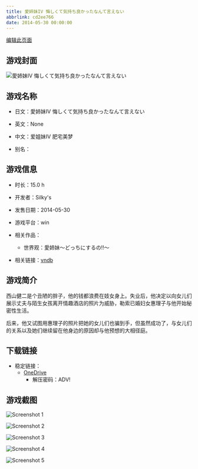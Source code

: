 ```yaml
---
title: 愛姉妹IV 悔しくて気持ち良かったなんて言えない
abbrlink: cd2ee766
date: 2014-05-30 00:00:00
---
```

[编辑此页面](https://github.com/ACG-3/ADV3-source/blob/main/source/_posts/games/%E6%84%9B%E5%A7%89%E5%A6%B9IV%20%E6%82%94%E3%81%97%E3%81%8F%E3%81%A6%E6%B0%97%E6%8C%81%E3%81%A1%E8%89%AF%E3%81%8B%E3%81%A3%E3%81%9F%E3%81%AA%E3%82%93%E3%81%A6%E8%A8%80%E3%81%88%E3%81%AA%E3%81%84.md)

## 游戏封面

![愛姉妹IV 悔しくて気持ち良かったなんて言えない](https://pan.timero.xyz/onedrive/img_lib_001/%E6%84%9B%E5%A7%89%E5%A6%B9IV%20%E6%82%94%E3%81%97%E3%81%8F%E3%81%A6%E6%B0%97%E6%8C%81%E3%81%A1%E8%89%AF%E3%81%8B%E3%81%A3%E3%81%9F%E3%81%AA%E3%82%93%E3%81%A6%E8%A8%80%E3%81%88%E3%81%AA%E3%81%84_cover.avif)


## 游戏名称

- 日文：愛姉妹IV 悔しくて気持ち良かったなんて言えない
- 英文：None
- 中文：爱姐妹IV 肥宅美梦

- 别名：


## 游戏信息

- 时长：15.0 h
- 开发者：Silky's
- 发售日期：2014-05-30
- 游戏平台：win
- 相关作品：
   - 世界观：愛姉妹～どっちにするの!!～

- 相关链接：[vndb](https://vndb.org/v14826)


## 游戏简介

西山健二是个丑陋的胖子，他的钱都浪费在妓女身上。失业后，他决定以向女儿们展示丈夫与陌生女孩离开情趣酒店的照片为威胁，勒索已婚妇女惠理子与他开始秘密性生活。

后来，他又试图用惠理子的照片把她的女儿们也骗到手，但虽然成功了，与女儿们的关系以及她们继续留在他身边的原因却与他预想的大相径庭。


## 下载链接

- 稳定链接：
    - [OneDrive](https://pan.timero.xyz/onedrive/adv_lib_001/%E6%84%9B%E5%A7%89%E5%A6%B9IV%20%E6%82%94%E3%81%97%E3%81%8F%E3%81%A6%E6%B0%97%E6%8C%81%E3%81%A1%E8%89%AF%E3%81%8B%E3%81%A3%E3%81%9F%E3%81%AA%E3%82%93%E3%81%A6%E8%A8%80%E3%81%88%E3%81%AA%E3%81%84)
        - 解压密码：ADV!



## 游戏截图


![Screenshot 1](https://pan.timero.xyz/onedrive/img_lib_001/%E6%84%9B%E5%A7%89%E5%A6%B9IV%20%E6%82%94%E3%81%97%E3%81%8F%E3%81%A6%E6%B0%97%E6%8C%81%E3%81%A1%E8%89%AF%E3%81%8B%E3%81%A3%E3%81%9F%E3%81%AA%E3%82%93%E3%81%A6%E8%A8%80%E3%81%88%E3%81%AA%E3%81%84_Screenshot_1.avif)

![Screenshot 2](https://pan.timero.xyz/onedrive/img_lib_001/%E6%84%9B%E5%A7%89%E5%A6%B9IV%20%E6%82%94%E3%81%97%E3%81%8F%E3%81%A6%E6%B0%97%E6%8C%81%E3%81%A1%E8%89%AF%E3%81%8B%E3%81%A3%E3%81%9F%E3%81%AA%E3%82%93%E3%81%A6%E8%A8%80%E3%81%88%E3%81%AA%E3%81%84_Screenshot_2.avif)

![Screenshot 3](https://pan.timero.xyz/onedrive/img_lib_001/%E6%84%9B%E5%A7%89%E5%A6%B9IV%20%E6%82%94%E3%81%97%E3%81%8F%E3%81%A6%E6%B0%97%E6%8C%81%E3%81%A1%E8%89%AF%E3%81%8B%E3%81%A3%E3%81%9F%E3%81%AA%E3%82%93%E3%81%A6%E8%A8%80%E3%81%88%E3%81%AA%E3%81%84_Screenshot_3.avif)

![Screenshot 4](https://pan.timero.xyz/onedrive/img_lib_001/%E6%84%9B%E5%A7%89%E5%A6%B9IV%20%E6%82%94%E3%81%97%E3%81%8F%E3%81%A6%E6%B0%97%E6%8C%81%E3%81%A1%E8%89%AF%E3%81%8B%E3%81%A3%E3%81%9F%E3%81%AA%E3%82%93%E3%81%A6%E8%A8%80%E3%81%88%E3%81%AA%E3%81%84_Screenshot_4.avif)

![Screenshot 5](https://pan.timero.xyz/onedrive/img_lib_001/%E6%84%9B%E5%A7%89%E5%A6%B9IV%20%E6%82%94%E3%81%97%E3%81%8F%E3%81%A6%E6%B0%97%E6%8C%81%E3%81%A1%E8%89%AF%E3%81%8B%E3%81%A3%E3%81%9F%E3%81%AA%E3%82%93%E3%81%A6%E8%A8%80%E3%81%88%E3%81%AA%E3%81%84_Screenshot_5.avif)

